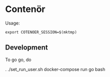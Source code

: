 # Contenör

Usage:

    export COTENOER_SESSION=$(mktmp)


## Development

To go go, do

. ./set_run_user.sh
docker-compose run go bash

